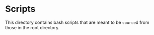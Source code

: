 # Scripts

This directory contains bash scripts that are meant to be `source`d from those
in the root directory.
